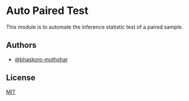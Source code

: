 
# Auto Paired Test

This module is to automate the inference statistic test of a paired sample.


## Authors

- [@bhaskoro-muthohar](https://github.com/bhaskoro-muthohar)


## License

[MIT](https://choosealicense.com/licenses/mit/)


